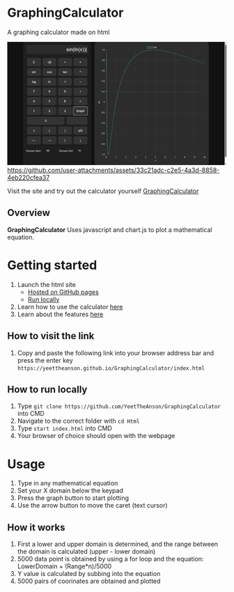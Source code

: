 # GraphingCalculator
A graphing calculator made on html

![GraphingCalculator](https://github.com/YeetTheAnson/GraphingCalculator/raw/main/1.png)
https://github.com/user-attachments/assets/33c21adc-c2e5-4a3d-8858-4eb220cfea37


Visit the site and try out the calculator yourself [GraphingCalculator](https://yeettheanson.github.io/GraphingCalculator/index.html)

## Overview

**GraphingCalculator** Uses javascript and chart.js to plot a mathematical equation.

# Getting started

1. Launch the html site
    - [Hosted on GitHub pages](#how-to-visit-the-link)
    - [Run locally]()
2. Learn how to use the calculator [here](#usage)
4. Learn about the features [here](#how-it-works)


## How to visit the link

1. Copy and paste the following link into your browser address bar and press the enter key `https://yeettheanson.github.io/GraphingCalculator/index.html`

## How to run locally

1. Type ```git clone https://github.com/YeetTheAnson/GraphingCalculator``` into CMD
2. Navigate to the correct folder with ```cd Html```
3. Type ```start index.html```  into CMD
4. Your browser of choice should open with the webpage


# Usage

1. Type in any mathematical equation
2. Set your X domain below the keypad
3. Press the graph button to start plotting
4. Use the arrow button to move the caret (text cursor)

## How it works
1. First a lower and upper domain is determined, and the range between the domain is calculated (upper - lower domain)
2. 5000 data point is obtained by using a for loop and the equation: LowerDomain + (Range*n)/5000
3. Y value is calculated by subbing into the equation
4. 5000 pairs of coorinates are obtained and plotted
